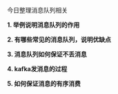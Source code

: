 今日整理消息队列相关

**1. 举例说明消息队列的作用**

**2. 有哪些常见的消息队列，说明优缺点**

**3. 消息队列如何保证不丢消息**

**4. kafka发消息的过程**

**5. 如何保证消息的有序消费**